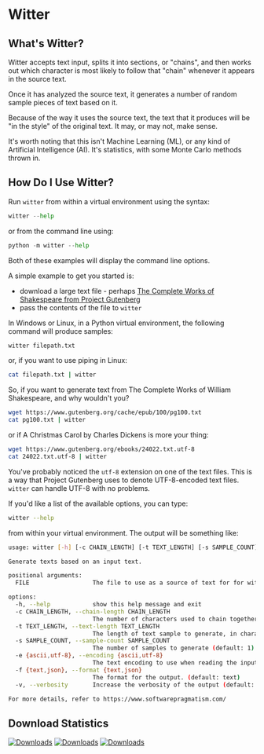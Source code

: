 # Witter

## What's Witter?

Witter accepts text input, splits it into sections, or "chains", and then works out which character is most likely to follow that "chain" whenever it appears in the source text.

Once it has analyzed the source text, it generates a number of random sample pieces of text based on it.

Because of the way it uses the source text, the text that it produces will be "in the style" of the original text. It may, or may not, make sense.

It's worth noting that this isn't Machine Learning (ML), or any kind of Artificial Intelligence (AI). It's statistics, with some Monte Carlo methods thrown in.

## How Do I Use Witter?

Run `witter` from within a virtual environment using the syntax:

```python
witter --help
```

or from the command line using:

```python
python -m witter --help
```

Both of these examples will display the command line options.

A simple example to get you started is:

* download a large text file - perhaps [The Complete Works of Shakespeare from Project Gutenberg](https://www.gutenberg.org/ebooks/100)
* pass the contents of the file to `witter`

In Windows or Linux, in a Python virtual environment, the following command will produce samples:

```bash
witter filepath.txt
```

or, if you want to use piping in Linux:

```bash
cat filepath.txt | witter
```

So, if you want to generate text from The Complete Works of William Shakespeare, and why wouldn't you?

```bash
wget https://www.gutenberg.org/cache/epub/100/pg100.txt
cat pg100.txt | witter
```

or if A Christmas Carol by Charles Dickens is more your thing:

```bash
wget https://www.gutenberg.org/ebooks/24022.txt.utf-8
cat 24022.txt.utf-8 | witter
```

You've probably noticed the `utf-8` extension on one of the text files. This is a way that Project Gutenberg uses to denote UTF-8-encoded text files. `witter` can handle UTF-8 with no problems.

If you'd like a list of the available options, you can type:

```bash
witter --help
```

from within your virtual environment. The output will be something like:

```bash
usage: witter [-h] [-c CHAIN_LENGTH] [-t TEXT_LENGTH] [-s SAMPLE_COUNT] [-e {ascii,utf-8}] [-f {text,json}] [-v] [FILE]

Generate texts based on an input text.

positional arguments:
  FILE                  The file to use as a source of text for for witter, or - for stdin. (default: -)

options:
  -h, --help            show this help message and exit
  -c CHAIN_LENGTH, --chain-length CHAIN_LENGTH
                        The number of characters used to chain together and forecast the next character. (default: 10)
  -t TEXT_LENGTH, --text-length TEXT_LENGTH
                        The length of text sample to generate, in characters. Note: may be approximate. (default: 200)
  -s SAMPLE_COUNT, --sample-count SAMPLE_COUNT
                        The number of samples to generate (default: 1)
  -e {ascii,utf-8}, --encoding {ascii,utf-8}
                        The text encoding to use when reading the input. (default: utf-8)
  -f {text,json}, --format {text,json}
                        The format for the output. (default: text)
  -v, --verbosity       Increase the verbosity of the output (default: 0)

For more details, refer to https://www.softwarepragmatism.com/
```

## Download Statistics
[![Downloads](https://static.pepy.tech/badge/witter)](https://pepy.tech/project/randalyze)
[![Downloads](https://static.pepy.tech/badge/witter/month)](https://pepy.tech/project/randalyze)
[![Downloads](https://static.pepy.tech/badge/witter/week)](https://pepy.tech/project/randalyze)
